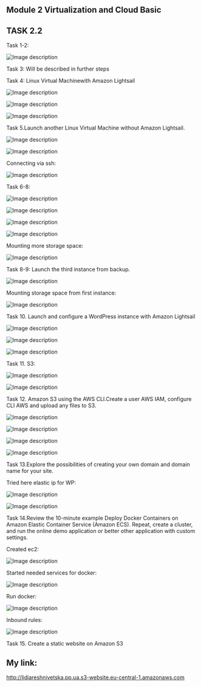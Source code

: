 ## Module 2 Virtualization and Cloud Basic
## TASK 2.2

Task 1-2:

![Image description](./img/common/reg.png)

Task 3: Will be described in further steps

Task 4: Linux Virtual Machinewith Amazon Lightsail

![Image description](./img/Lightsail/1.png)

![Image description](./img/Lightsail/2.png)

![Image description](./img/Lightsail/3.png)

Task 5.Launch another Linux Virtual Machine without Amazon Lightsail.

![Image description](./img/centos/1.png)

![Image description](./img/centos/2.png)

Connecting via ssh:

![Image description](./img/centos/3.png)

Task 6-8:

![Image description](./img/centos/4.png)

![Image description](./img/centos/5.png)

![Image description](./img/centos/6.png)

![Image description](./img/centos/7.png)

Mounting more storage space:

![Image description](./img/centos/8.png)

Task 8-9: Launch the third instance from backup.

![Image description](./img/centos/9.png)

Mounting storage space from first instance:

![Image description](./img/centos/10.png)

Task 10. Launch and configure a WordPress instance with Amazon Lightsail

![Image description](./img/wp/1.png)

![Image description](./img/wp/2.png)

![Image description](./img/wp/3.png)

Task 11. S3:

![Image description](./img/s3/1.png)

![Image description](./img/s3/2.png)

Task 12. Amazon S3 using the AWS CLI.Create a user AWS IAM, configure CLI AWS and upload any files to S3.

![Image description](./img/s3/4.png)

![Image description](./img/s3/5.png)

![Image description](./img/s3/6.png)

![Image description](./img/s3/7.png)

Task 13.Explore the possibilities of creating your own domain and domain name for your site.

Tried here elastic ip for WP:

![Image description](./img/wp2/1.png)

![Image description](./img/wp2/2.png)

Task 14.Review   the   10-minute example Deploy   Docker   Containers   on   Amazon   Elastic Container Service (Amazon ECS). Repeat, create a cluster, and run the online demo application or better other application with custom settings.

Created ec2:

![Image description](./img/docker/1.png)

Started needed services for docker:

![Image description](./img/docker/2.png)

Run docker:

![Image description](./img/docker/3.png)

Inbound rules:

![Image description](./img/docker/4.png)

Task 15. Create a static website on Amazon S3

## My link:
http://lidiareshnivetska.pp.ua.s3-website.eu-central-1.amazonaws.com
